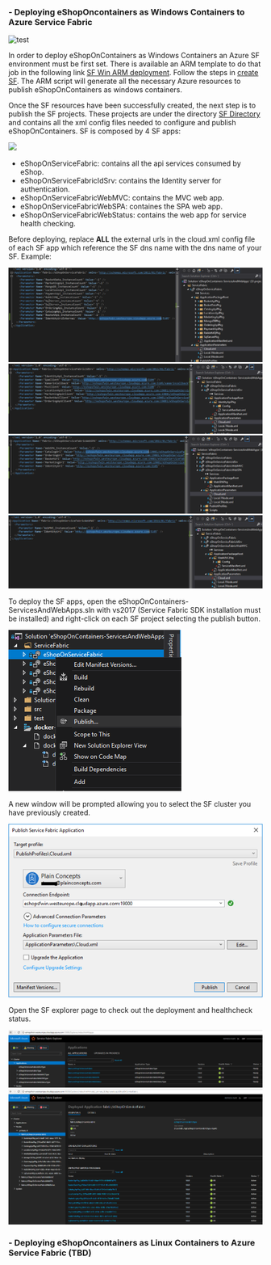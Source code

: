 ### - Deploying eShopOncontainers as Windows Containers to Azure Service Fabric

![test](eShopOnContainers/img/sf/sf-directory.PNG)

In order to deploy eShopOnContainers as Windows Containers an Azure SF environment must be first set. There is available an ARM template to do that job in the following link [SF Win ARM deployment](https://github.com/dotnet-architecture/eShopOnContainers/tree/eShopOnServiceFabric-Win/deploy/az/servicefabric/WindowsContainers). Follow the steps in [create SF](https://github.com/dotnet-architecture/eShopOnContainers/blob/eShopOnServiceFabric-Win/deploy/az/servicefabric/WindowsContainers/readme.md). 
The ARM script will generate all the necessary Azure resources to publish eShopOnContainers as windows containers.

Once the SF resources have been successfully created, the next step is to publish the SF projects. These projects are under the directory [SF Directory](https://github.com/dotnet-architecture/eShopOnContainers/tree/eShopOnServiceFabric-Win/ServiceFabric) and contains all the xml config files needed to configure and publish eShopOnContainers. SF is composed by 4 SF apps:

<img src="img/sf/sf-directory.PNG">

- eShopOnServiceFabric: contains all the api services consumed by eShop.
- eShopOnServiceFabricIdSrv: contains the Identity server for authentication.
- eShopOnServiceFabricWebMVC: contains the MVC web app.
- eShopOnServiceFabricWebSPA: containes the SPA web app.
- eShopOnServiceFabricWebStatus: contains the web app for service health checking.

Before deploying, replace **ALL** the external urls in the cloud.xml config file of each SF app which reference the SF dns name with the dns name of your SF. Example:

<img src="https://github.com/dotnet-architecture/eShopOnContainers/blob/dev/img/sf/cloud-config.png">

<img src="https://github.com/dotnet-architecture/eShopOnContainers/blob/dev/img/sf/cloud-config-idsrv.png">

<img src="https://github.com/dotnet-architecture/eShopOnContainers/blob/dev/img/sf/cloud-config-spa.png">

<img src="https://github.com/dotnet-architecture/eShopOnContainers/blob/dev/img/sf/cloud-config-mvc.png">

To deploy the SF apps, open the eShopOnContainers-ServicesAndWebApps.sln with vs2017 (Service Fabric SDK installation must be installed) and right-click on each SF project selecting the publish button. 

<img src="https://github.com/dotnet-architecture/eShopOnContainers/blob/dev/img/sf/publish-button.png">

A new window will be prompted allowing you to select the SF cluster you have previously created.

<img src="https://github.com/dotnet-architecture/eShopOnContainers/blob/dev/img/sf/publish-window.png">

Open the SF explorer page to check out the deployment and healthcheck status.

<img src="https://github.com/dotnet-architecture/eShopOnContainers/blob/dev/img/sf/explorer-apps-status.png">

<img src="https://github.com/dotnet-architecture/eShopOnContainers/blob/dev/img/sf/explorer-deployment-status.png">

### - Deploying eShopOncontainers as Linux Containers to Azure Service Fabric (TBD)